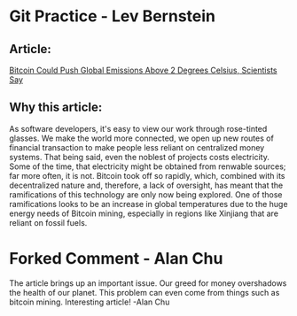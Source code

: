 # Git Practice - Lev Bernstein

## Article:

[Bitcoin Could Push Global Emissions Above 2 Degrees Celsius, Scientists Say](https://truthout.org/articles/bitcoin-could-push-global-emissions-above-2-degrees-celsius-scientists-say/)

## Why this article:

As software developers, it's easy to view our work through rose-tinted glasses.
We make the world more connected, we open up new routes of financial transaction to make people less reliant on centralized money systems.
That being said, even the noblest of projects costs electricity. Some of the time, that electricity might be obtained from renwable sources; far more often, it is not.
Bitcoin took off so rapidly, which, combined with its decentralized nature and, therefore, a lack of oversight, has meant that the ramifications of this technology are only now being explored.
One of those ramifications looks to be an increase in global temperatures due to the huge energy needs of Bitcoin mining, especially in regions like Xinjiang that are reliant on fossil fuels.

# Forked Comment - Alan Chu
The article brings up an important issue. Our greed for money overshadows the health of our planet. This problem can even come from things such as bitcoin mining.
Interesting article! -Alan Chu